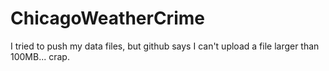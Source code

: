 ﻿# ChicagoWeatherCrime
I tried to push my data files, but github says I can't upload a file larger than 100MB...  crap.
